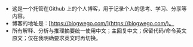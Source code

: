 - 这是一个托管在Github 上的个人博客，用于记录个人的思考、学习、分享等内容。
- 博客的地址是：[https://blogwego.com/](https://blogwego.com/)。
- 所有解释、分析与推理摘要统一使用中文；主回复中文；保留代码/命令英文原文；仅在我明确要求英文时再切换。